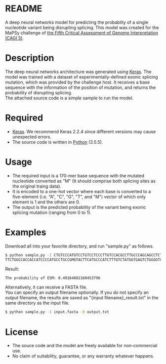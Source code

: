 README
===
A deep neural networks model for predicting the probablity of a single nucleotide variant being disrupting splicing. This model was created for the MaPSy challenge of [the Fifth Critical Assessment of Genome Interpretation (CAGI 5)](https://genomeinterpretation.org/).


Description
===
The deep neural networks architecture was generated using [Keras](https://keras.io/). The model was trained with a dataset of experimentally-defined exonic splicing mutation, which was provided by the challenge host. It receives a base sequence with the information of the position of mutation, and returns the probability of disrupting splicing.   
The attached source code is a simple sample to run the model.

Required
===
* [Keras](https://keras.io/). We recommend Keras 2.2.4 since different versions may cause unexpected errors.
* The source code is written in [Python](https://www.python.org/) (3.5.5).

Usage
===
* The required input is a 170-mer base sequence with the mutated nucleotide converted as "M" (It should comprise both splicing sites as the original traing data).   
* It is encoded to a one-hot vector where each base is converted to a five-element (i.e. "A", "C", "G", "T", and "M") vector of which only element is 1 and the others are 0.  
* The output is the predicted probability of the variant being exonic splicing mutation (ranging from 0 to 1).

Examples
===
Download all into your favorite directory, and run "sample.py" as follows.
```bash
$ python sample.py -I CTGTCCCATGTCCTGTCCTCCCTTGTCCACGCCTTGCCCAGCAGCCTCTAACCTCTGCCCTGGGCTCCCCACTCCCACAGTTCTGGATGCTGA
TTCTGGCCACCACCATCCCCATGCCTGCCGMGTACTTCATGCCCATCTTTGTCTATGGTGAGTCTGGGGTCCTGAGG
```
Result:
```
The probability of ESM: 0.49164602160453796
```
  
  Alternatively, it can receive a FASTA file.  
  You can specify an output filename optionally. If you do not specify an output filename, the results are saved as "{input filename}_result.txt" in the same directory as the input file.  
  ```bash
  $ python sample.py -I input.fasta -O output.txt 
  ```

License
===
* The souce code and the model are freely available for non-commercial use.  
* No claim of suitability, guarantee, or any warranty whatever happens.
